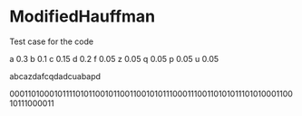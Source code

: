 # ModifiedHauffman

Test case for the code

a 0.3
b 0.1
c 0.15
d 0.2
f 0.05
z 0.05
q 0.05
p 0.05
u 0.05


abcazdafcqdadcuabapd


00011010001011110101100101100110010101110001110011010101110101000110010111000011







